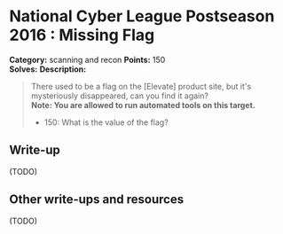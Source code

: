 # National Cyber League Postseason 2016 : Missing Flag

**Category:** scanning and recon
**Points:** 150  
**Solves:**
**Description:**

> There used to be a flag on the [Elevate] product site, but it's mysteriously disappeared, can you find it again?  
> **Note: You are allowed to run automated tools on this target.**
> * 150: What is the value of the flag?

## Write-up

(TODO)

## Other write-ups and resources

(TODO)
